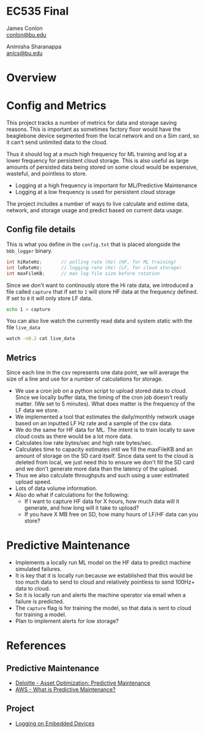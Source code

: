 # EC535 Final

James Conlon \
conlon@bu.edu

Animisha Sharanappa \
anics@bu.edu

# Overview


# Config and Metrics

This project tracks a number of metrics for data and storage saving reasons. This is important as sometimes factory floor would have the beaglebone device segmented from the local network and on a Sim card, so it can't send unlimited data to the cloud.

Thus it should log at a much high frequency for ML training and log at a lower frequency for persistent cloud storage. This is also useful as large amounts of persisted data being stored on some cloud would be expensive, wasteful, and pointless to store.

- Logging at a high frequency is important for ML/Predictive Maintenance
- Logging at a low frequency is used for persistent cloud storage

The project includes a number of ways to live calculate and estime data, network, and storage usage and predict based on current data usage.

## Config file details

This is what you define in the `config.txt` that is placed alongside the `bbb_logger` binary.
```c
int hiRateHz;       // polling rate (Hz) (HF, for ML training)
int loRateHz;       // logging rate (Hz) (LF, for cloud storage)
int maxFileKB;      // max log file size before rotation
```

Since we don't want to continously store the Hi rate data, we introduced a file called `capture` that if set to `1` will store HF data at the frequency defined. If set to `0` it will only store LF data. 

```sh
echo 1 > capture
```

You can also live watch the currently read data and system static with the file `live_data`
```sh
watch -n0.2 cat live_data
```

## Metrics

Since each line in the csv represents one data point, we will average the size of a line and use for a number of calculations for storage.

- We use a cron job on a python script to upload stored data to cloud. Since we locally buffer data, the timing of the cron job doesn't really matter. (We set to 5 minutes). What does matter is the frequency of the LF data we store.
- We implemented a tool that estimates the daily/monthly network usage based on an inputted LF Hz rate and a sample of the csv data. 
- We do the same for HF data for ML. The intent is to train locally to save cloud costs as there would be a lot more data.
- Calculates low rate bytes/sec and high rate bytes/sec. 
- Calculates time to capacity estimates intil we fill the maxFileKB and an amount of storage on the SD card itself. Since data sent to the cloud is deleted from local, we just need this to ensure we don't fill the SD card and we don't generate more data than the latency of the upload.
- Thus we also calculate throughputs and such using a user estimated upload speed.
- Lots of data volume information.
- Also do what if calculations for the following:
    - If I want to capture HF data for X hours, how much data will it generate, and how long will it take to upload?
    - If you have X MB free on SD, how many hours of LF/HF data can you store?

# Predictive Maintenance

- Implements a locally run ML model on the HF data to predict machine simulated failures.
- It is key that it is locally run because we established that this would be too much data to send to cloud and relatively pointless to send 100Hz+ data to cloud. 
- So it is locally run and alerts the machine operator via email when a failure is predicted.
- The `capture` flag is for training the model, so that data is sent to cloud for training a model.
- Plan to implement alerts for low storage?



# References

## Predictive Maintenance

- [Deloitte - Asset Optimization: Predictive Maintenance](https://www2.deloitte.com/us/en/pages/operations/articles/predictive-maintenance-and-the-smart-factory.html)
- [AWS - What is Predictive Maintenance?](https://aws.amazon.com/what-is/predictive-maintenance/)

## Project

- [Logging on Embedded Devices](https://interrupt.memfault.com/blog/device-logging)